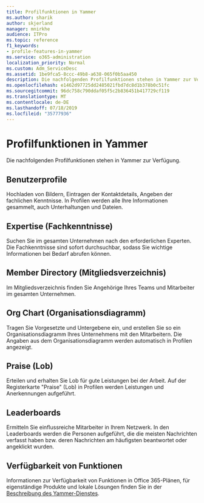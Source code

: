 ```yaml
---
title: Profilfunktionen in Yammer
ms.author: sharik
author: skjerland
manager: mnirkhe
audience: ITPro
ms.topic: reference
f1_keywords:
- profile-features-in-yammer
ms.service: o365-administration
localization_priority: Normal
ms.custom: Adm_ServiceDesc
ms.assetid: 1be9fca5-8ccc-49b8-a638-065f0b5aa450
description: Die nachfolgenden Profilfunktionen stehen in Yammer zur Verfügung.
ms.openlocfilehash: e1462d97725dd2485021fbd7dc8d1b378b0c51fc
ms.sourcegitcommit: 96dc758c790ddaf05f5c2b836451b417729cf119
ms.translationtype: MT
ms.contentlocale: de-DE
ms.lasthandoff: 07/18/2019
ms.locfileid: "35777936"
---
```

# <a name="profile-features-in-yammer"></a>Profilfunktionen in Yammer

Die nachfolgenden Profilfunktionen stehen in Yammer zur Verfügung.
  
## <a name="user-profiles"></a>Benutzerprofile
<a name="bkmk_UserProfiles"> </a>

Hochladen von Bildern, Eintragen der Kontaktdetails, Angeben der fachlichen Kenntnisse. In Profilen werden alle Ihre Informationen gesammelt, auch Unterhaltungen und Dateien.
  
## <a name="expertise"></a>Expertise (Fachkenntnisse)
<a name="bkmk_Expertise"> </a>

Suchen Sie im gesamten Unternehmen nach den erforderlichen Experten. Die Fachkenntnisse sind sofort durchsuchbar, sodass Sie wichtige Informationen bei Bedarf abrufen können.
  
## <a name="member-directory"></a>Member Directory (Mitgliedsverzeichnis)
<a name="bkmk_MemberDirectory"> </a>

Im Mitgliedsverzeichnis finden Sie Angehörige Ihres Teams und Mitarbeiter im gesamten Unternehmen.
  
## <a name="org-chart"></a>Org Chart (Organisationsdiagramm)
<a name="bkmk_OrgChart"> </a>

Tragen Sie Vorgesetzte und Untergebene ein, und erstellen Sie so ein Organisationsdiagramm Ihres Unternehmens mit den Mitarbeitern. Die Angaben aus dem Organisationsdiagramm werden automatisch in Profilen angezeigt.
  
## <a name="praise"></a>Praise (Lob)
<a name="bkmk_Praise"> </a>

Erteilen und erhalten Sie Lob für gute Leistungen bei der Arbeit. Auf der Registerkarte "Praise" (Lob) in Profilen werden Leistungen und Anerkennungen aufgeführt.
  
## <a name="leaderboards"></a>Leaderboards
<a name="bkmk_Leaderboards"> </a>

Ermitteln Sie einflussreiche Mitarbeiter in Ihrem Netzwerk. In den Leaderboards werden die Personen aufgeführt, die die meisten Nachrichten verfasst haben bzw. deren Nachrichten am häufigsten beantwortet oder angeklickt wurden.
  
## <a name="feature-availability"></a>Verfügbarkeit von Funktionen
<a name="bkmk_Leaderboards"> </a>

Informationen zur Verfügbarkeit von Funktionen in Office 365-Plänen, für eigenständige Produkte und lokale Lösungen finden Sie in der [Beschreibung des Yammer-Dienstes](yammer-service-description.md).
  

